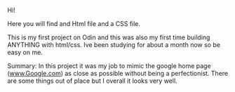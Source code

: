 Hi! 

Here you will find and Html file and a CSS file. 

This is my first project on Odin and this was also my first time building ANYTHING with html/css. Ive been studying for about a month now so be easy on me. 


Summary: 
In this project it was my job to mimic the google home page (www.Google.com) as close as possible without being a perfectionist. There are some things out of place but I overall it looks very well. 